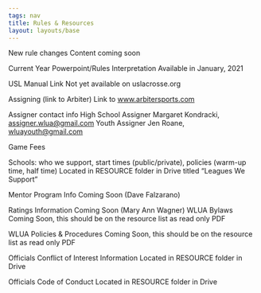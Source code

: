```yaml
---
tags: nav
title: Rules & Resources
layout: layouts/base
---
```


New rule changes
Content coming soon

Current Year Powerpoint/Rules Interpretation
Available in January, 2021 

USL Manual Link
Not yet available on uslacrosse.org 

Assigning (link to Arbiter)
Link to www.arbitersports.com 

Assigner contact info
High School Assigner Margaret Kondracki, assigner.wlua@gmail.com 
Youth Assigner Jen Roane, wluayouth@gmail.com 

Game Fees

Schools: who we support, start times (public/private), policies (warm-up time, half time)
Located in RESOURCE folder in Drive titled “Leagues We Support”

Mentor Program Info
Coming Soon (Dave Falzarano)

Ratings Information 
Coming Soon (Mary Ann Wagner)
WLUA Bylaws
Coming Soon, this should be on the resource list as read only PDF

WLUA Policies & Procedures 
Coming Soon, this should be on the resource list as read only PDF

Officials Conflict of Interest Information
Located in RESOURCE folder in Drive 

Officials Code of Conduct
Located in RESOURCE folder in Drive 